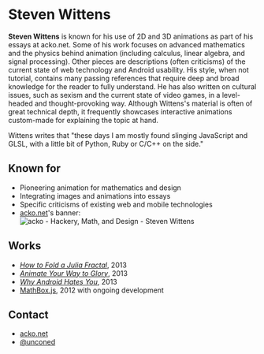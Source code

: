 # Steven Wittens

**Steven Wittens** is known for his use of 2D and 3D animations as part of his
essays at acko.net. Some of his work focuses on advanced mathematics and the
physics behind animation (including calculus, linear algebra, and signal
processing). Other pieces are descriptions (often criticisms) of the current
state of web technology and Android usability. His style, when not tutorial,
contains many passing references that require deep and broad knowledge for the
reader to fully understand. He has also written on cultural issues, such as
sexism and the current state of video games, in a level-headed and
thought-provoking way. Although Wittens's material is often of great technical
depth, it frequently showcases interactive animations custom-made for
explaining the topic at hand.

Wittens writes that "these days I am mostly found slinging JavaScript and GLSL,
with a little bit of Python, Ruby or C/C++ on the side."

## Known for
* Pioneering animation for mathematics and design
* Integrating images and animations into essays
* Specific criticisms of existing web and mobile technologies
* [acko.net](http://acko.net/)'s banner:
![acko - Hackery, Math, and Design - Steven Wittens ](https://cloud.githubusercontent.com/assets/1191970/4781587/7422b4e2-5cad-11e4-82e1-86e23972c7d0.png)

## Works

* _[How to Fold a Julia Fractal](http://acko.net/blog/how-to-fold-a-julia-fractal/)_, 2013
* _[Animate Your Way to Glory](http://acko.net/blog/animate-your-way-to-glory/)_, 2013
* _[Why Android Hates You](http://acko.net/blog/why-android-hates-you/)_, 2013
* [MathBox.js](https://github.com/unconed/MathBox.js), 2012 with ongoing development

## Contact

* [acko.net](http://acko.net/)
* [@unconed](https://twitter.com/unconed)
